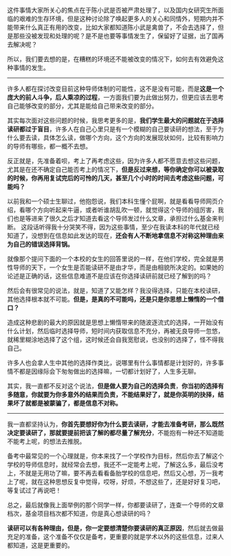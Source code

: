<p>这件事情大家所关心的焦点在于陈小武是否被严肃处理了，以及国内女研究生所面临的艰难的生存环境，但是这种讨论除了唤起更多人的关心和同情外，短期内并不能带来什么真正有用的改变，比如大家都知道陈小武是禽兽了，不会去选择了，但是那些没被发现和处理的呢？是不是也要等事情发生了，保留好了证据，出了国再去解决呢？</p><p>所以，我们要去想的是，在糟糕的环境还不能被改变的情况下，如何去有效避免这种事情的发生。</p><hr><p>许多人都在探讨改变目前这种导师体制的可能性，这不是没有可能，而是<b>这是一个庞大的前人斗争，后人乘凉的过程</b>，一方面我们要为此做出努力，但更应该去思考自己能够改变的部分，尤其是能给自己带来改变的部分。</p><p>其实每次面对这些问题的时候，我思考更多的是，<b>我们学生最大的问题就在于选择读研都过于盲目</b>，许多人在自己心里只是有一个模糊的自己要读研的想法，至于为什么要去读，具体怎么读，做哪个方向，这个方向的发展现状如何，比较有影响力的导师有哪些，都一概不去想。</p><p>反正就是，先准备着呗，考上了再考虑这些，因为许多人都不愿意去想这些问题，尤其是在还不确定自己能否考上的情况下，<b>但是反过来想，等你确定你可以被录取的时候，你再用复试完后的可怜的几天，甚至几个小时的时间去考虑这些问题，可能吗？</b></p><p>以前我和一个硕士生聊过，他抱怨说，我们本科生懂个屁啊，就是看看导师网页介绍，看哪个方向听起来牛逼，或者听谁胡乱吹一顿，就觉得这个导师的组厉害，我们也是等进来了很久之后才知道去看这个导师发过什么文章，承担过什么基金来判断。   这段话听得我十分哭笑不得，因为这些事情，至少在我读本科的年代就已经知道了，没想到在信息如此发达的现在，<b>还会有人不断地拿信息不对称这种理由来为自己的错误选择背锅。</b></p><p>就像那个提问下面的一个本校的女生的回答里说的一样，在他们学校，完全就是男性导师的天下，一个女生是否能读研不是由才华，而是由相貌所决定的。如果她的论述是正确的话，这些信息难道不是应该在你选择读研前就已经了解到的吗？</p><p>然后会有很常见的说法，就是，知道了又能怎样？我没得选择，只能在本校读研，其他选择根本就不可能。<b>但是，是真的不可能吗，还是只是你思想上懒惰的一个借口？</b></p><p>造成这种悲剧的最大的原因就是思想上懒惰带来的随波逐流式的选择，一开始没有什么计划，然后临时选择导师，短时间内获取信息不充分，再被无良导师一忽悠，就稀里糊涂地选择了这个组，这时候还会自我宽慰说，也没别的选择了，怪不得我自己。</p><p>许多人也会拿人生中其他的选择作类比，说哪里有什么事情都是计划好的，许多事情不都是因缘际会下匆匆做出的选择嘛，一切都计划好了，人生多无聊。</p><p>其实，我一直都不反对这个说法，<b>但是做人要为自己的选择负责</b>，<b>你当初的选择有多随意，你就要为你多意外的结果而负责，不能结果好了，就是你英明的抉择，结果坏了就都是被蒙骗了，都是信息不对称。</b></p><hr><p>我一直都坚持认为，<b>你首先要想好你为什么要去读研，才能去准备考研，那么既然决定要读研了，那就要提前把该了解的都尽量了解充分</b>，不能抱有一种还不知道能不能考上呢，的想法去推脱。</p><p>备考中最常见的一个心理就是，你本来找了一个学校作为目标，然后你去了解这个学校的导师信息时，就经常会去想，我还不一定能考上呢，了解这么多，最后没考上，不就是无用功了嘛，要不再去看看备胎学校的信息吧，然后又心想，万一我考上了呢，就在这种思想反复中觉得，哎呀，好烦，不想这些了，还是好好复习吧，等复试过了再说吧！</p><p>总之，最后就像我上面举例的那个同学一样，你都要读研了，连查一个导师的文章档次，基金项目档次都不知道，你是真心想读研的吗？</p><p><b>读研可以有各种理由，但是，你一定要想清楚你要读研的真正原因</b>，然后就去做最充足的准备，这个准备不仅仅是备考，更重要的就是学术以外的这些信息，过来人都知道，这是更重要的。</p>